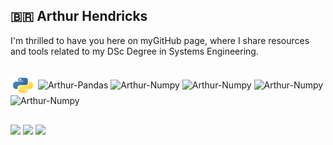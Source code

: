 ## :brazil: Arthur Hendricks

I'm thrilled to have you here on myGitHub page, where I share resources and tools related to my DSc Degree in Systems Engineering.

<div align="center">
</div>
<div style="display: inline_block"><br>

  <img align="center" alt="Arthur-Python" height="30" width="40" src="https://raw.githubusercontent.com/devicons/devicon/master/icons/python/python-original.svg">
  <img align="center" alt="Arthur-Pandas" height="30" width="40" src="https://cdn.jsdelivr.net/gh/devicons/devicon/icons/pandas/pandas-original.svg">
  <img align="center" alt="Arthur-Numpy" height="30" width="40"  src="https://cdn.jsdelivr.net/gh/devicons/devicon/icons/numpy/numpy-original.svg">
  <img align="center" alt="Arthur-Numpy" height="30" width="40" src="https://cdn.jsdelivr.net/gh/devicons/devicon/icons/jupyter/jupyter-original-wordmark.svg">
  <img align="center" alt="Arthur-Numpy" height="30" width="40" src="https://cdn.jsdelivr.net/gh/devicons/devicon/icons/mysql/mysql-original.svg">
  <img align="center" alt="Arthur-Numpy" height="30" width="40" src="https://cdn.jsdelivr.net/gh/devicons/devicon/icons/tensorflow/tensorflow-original.svg">
</div>
  
  ##
 
<div> 
  <a href="https://www.linkedin.com/in/arthurhendricks" target="_blank"><img src="https://img.shields.io/badge/-LinkedIn-%230077B5?style=for-the-badge&logo=linkedin&logoColor=white" target="_blank"></a> 
   	<a href = "mailto:arthur.oliveira.101982@ga.ita.br"><img src="https://img.shields.io/badge/Gmail-D14836?style=for-the-badge&logo=gmail&logoColor=white" target="_blank"></a>
 <a href="https://scholar.google.com/citations?hl=en&user=Grv19eoAAAAJ" target="_blank"><img src="https://img.shields.io/badge/Google%20Scholar-4285F4?style=for-the-badge&logo=google-scholar&logoColor=white" target="_blank"></a>
  
</div>
